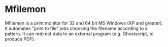 # Mfilemon

Mfilemon is a print monitor for 32 and 64 bit MS Windows (XP and greater). It automates "print to file" jobs choosing the filename according to a pattern. It can redirect data to an external program (e.g. Ghostscript, to produce PDF).
